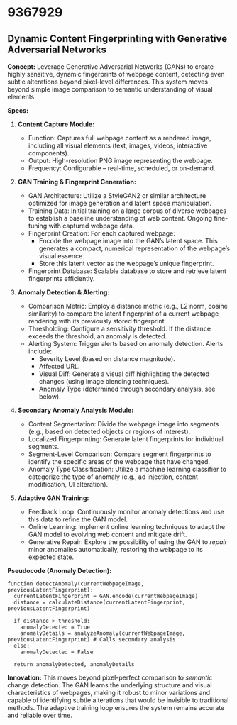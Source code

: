 # 9367929

## Dynamic Content Fingerprinting with Generative Adversarial Networks

**Concept:** Leverage Generative Adversarial Networks (GANs) to create highly sensitive, dynamic fingerprints of webpage content, detecting even subtle alterations beyond pixel-level differences. This system moves beyond simple image comparison to semantic understanding of visual elements.

**Specs:**

1.  **Content Capture Module:**
    *   Function: Captures full webpage content as a rendered image, including all visual elements (text, images, videos, interactive components).
    *   Output: High-resolution PNG image representing the webpage.
    *   Frequency: Configurable – real-time, scheduled, or on-demand.

2.  **GAN Training & Fingerprint Generation:**
    *   GAN Architecture:  Utilize a StyleGAN2 or similar architecture optimized for image generation and latent space manipulation.
    *   Training Data:  Initial training on a large corpus of diverse webpages to establish a baseline understanding of web content. Ongoing fine-tuning with captured webpage data.
    *   Fingerprint Creation: For each captured webpage:
        *   Encode the webpage image into the GAN’s latent space. This generates a compact, numerical representation of the webpage’s visual essence.
        *   Store this latent vector as the webpage’s unique fingerprint.
    *   Fingerprint Database: Scalable database to store and retrieve latent fingerprints efficiently.

3.  **Anomaly Detection & Alerting:**
    *   Comparison Metric: Employ a distance metric (e.g., L2 norm, cosine similarity) to compare the latent fingerprint of a current webpage rendering with its previously stored fingerprint.
    *   Thresholding: Configure a sensitivity threshold. If the distance exceeds the threshold, an anomaly is detected.
    *   Alerting System:  Trigger alerts based on anomaly detection. Alerts include:
        *   Severity Level (based on distance magnitude).
        *   Affected URL.
        *   Visual Diff: Generate a visual diff highlighting the detected changes (using image blending techniques).
        *   Anomaly Type (determined through secondary analysis, see below).

4.  **Secondary Anomaly Analysis Module:**
    *   Content Segmentation: Divide the webpage image into segments (e.g., based on detected objects or regions of interest).
    *   Localized Fingerprinting: Generate latent fingerprints for individual segments.
    *   Segment-Level Comparison: Compare segment fingerprints to identify the specific areas of the webpage that have changed.
    *   Anomaly Type Classification: Utilize a machine learning classifier to categorize the type of anomaly (e.g., ad injection, content modification, UI alteration).

5.  **Adaptive GAN Training:**
    *   Feedback Loop: Continuously monitor anomaly detections and use this data to refine the GAN model.
    *   Online Learning: Implement online learning techniques to adapt the GAN model to evolving web content and mitigate drift.
    *   Generative Repair: Explore the possibility of using the GAN to *repair* minor anomalies automatically, restoring the webpage to its expected state.

**Pseudocode (Anomaly Detection):**

```
function detectAnomaly(currentWebpageImage, previousLatentFingerprint):
  currentLatentFingerprint = GAN.encode(currentWebpageImage)
  distance = calculateDistance(currentLatentFingerprint, previousLatentFingerprint)

  if distance > threshold:
    anomalyDetected = True
    anomalyDetails = analyzeAnomaly(currentWebpageImage, previousLatentFingerprint) # Calls secondary analysis
  else:
    anomalyDetected = False

  return anomalyDetected, anomalyDetails
```

**Innovation:** This moves beyond pixel-perfect comparison to *semantic* change detection.  The GAN learns the underlying structure and visual characteristics of webpages, making it robust to minor variations and capable of identifying subtle alterations that would be invisible to traditional methods. The adaptive training loop ensures the system remains accurate and reliable over time.